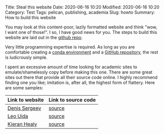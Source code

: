 Title: Steal this website
Date: 2020-06-16 10:20
Modified: 2020-06-16 10:20
Category: Test
Tags: pelican, publishing, academia
Slug: howto
Summary: How to build this website

You may look at this content-poor, lazily formatted website and think "wow, I want one of those!". I so, I have good news for you. The steps to build this website are laid out in the [github repo](https://github.com/callumrollo/callumrollo.github.io).

Very little programming expertise is required. As long as you are comfortable creating a [conda environment](https://docs.conda.io/projects/conda/en/latest/user-guide/tasks/manage-environments.html) and a [GitHub repository](https://help.github.com/en/enterprise/2.14/user/articles/create-a-repo), the rest is ludicrously simple. 

I spent an excessive amount of time looking for academic sites to emulate/shamelessly copy before making this one. There are some great sites out there that provide all their source code online. I highly recommend finding one you like; imitation is, after all, the highest form of flattery. Here are some samples:

|Link to website| Link to source code|
|---------|----------|
|[Denis Sergeev](https://dennissergeev.github.io/) |[source](https://github.com/dennissergeev/dennissergeev.github.io)|
|[Leo Uida](https://www.leouieda.com/)|[source](https://github.com/leouieda/website)|
|[Kieran Healy](https://kieranhealy.org/)|[source](https://github.com/kjhealy/kieranhealy.hugo/)|
